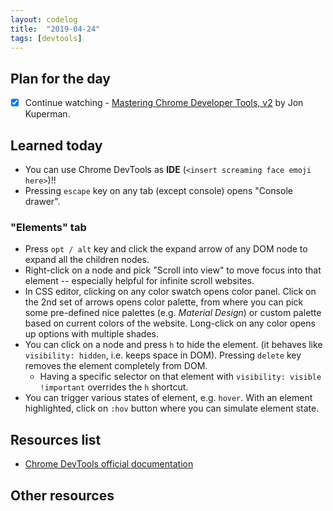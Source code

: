 ```yaml
---
layout: codelog
title:  "2019-04-24"
tags: [devtools]
---
```


## Plan for the day

- [x] Continue watching - [Mastering Chrome Developer Tools, v2](https://frontendmasters.com/courses/chrome-dev-tools-v2/) by Jon Kuperman.

## Learned today

- You can use Chrome DevTools as **IDE** (`<insert screaming face emoji here>`)!!
- Pressing `escape` key on any tab (except console) opens "Console drawer".

### "Elements" tab

- Press `opt / alt` key and click the expand arrow of any DOM node to expand all the children nodes.
- Right-click on a node and pick "Scroll into view" to move focus into that element -- especially helpful for infinite scroll websites.
- In CSS editor, clicking on any color swatch opens color panel. Click on the 2nd set of arrows opens color palette, from where you can pick some pre-defined nice palettes (e.g. *Material Design*) or custom palette based on current colors of the website. Long-click on any color opens up options with multiple shades.
- You can click on a node and press `h` to hide the element. (it behaves like `visibility: hidden`, i.e. keeps space in DOM). Pressing `delete` key removes the element completely from DOM.
  - Having a specific selector on that element with `visibility: visible !important` overrides the `h` shortcut.
- You can trigger various states of element, e.g. `hover`. With an element highlighted, click on `:hov` button where you can simulate element state.

## Resources list

- [Chrome DevTools official documentation](https://developers.google.com/web/tools/chrome-devtools/)

## Other resources
